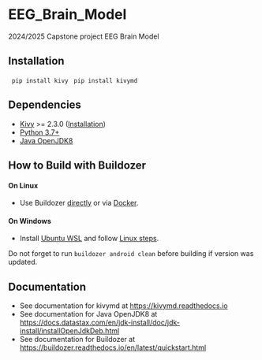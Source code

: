 # EEG_Brain_Model
2024/2025 Capstone project EEG Brain Model


## Installation
``` pip install kivy```
``` pip install kivymd```

## Dependencies
- [Kivy](https://github.com/kivy/kivy) >= 2.3.0 ([Installation](https://kivy.org/doc/stable/gettingstarted/installation.html))
- [Python 3.7+](https://www.python.org/)
- [Java OpenJDK8](https://www.openlogic.com/openjdk-downloads)

## How to Build with Buildozer

#### On Linux
- Use Buildozer [directly](https://github.com/kivy/buildozer#installing-buildozer-with-target-python-3-default) 
  or via [Docker](https://github.com/kivy/buildozer/blob/master/Dockerfile).

#### On Windows
- Install [Ubuntu WSL](https://ubuntu.com/wsl) and follow [Linux steps](#On-Linux).


Do not forget to run `buildozer android clean` before building if version was updated.

## Documentation
- See documentation for kivymd at https://kivymd.readthedocs.io
- See documentation for Java OpenJDK8 at https://docs.datastax.com/en/jdk-install/doc/jdk-install/installOpenJdkDeb.html
- See documentation for Buildozer at https://buildozer.readthedocs.io/en/latest/quickstart.html
